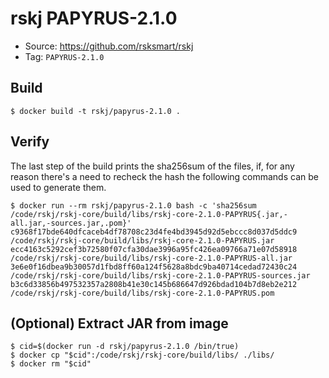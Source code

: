 # rskj PAPYRUS-2.1.0

* Source: https://github.com/rsksmart/rskj
* Tag: `PAPYRUS-2.1.0`

## Build

```
$ docker build -t rskj/papyrus-2.1.0 .
```

## Verify

The last step of the build prints the sha256sum of the files, if, for any reason there's a need to recheck the hash the following commands can be used to generate them.

```
$ docker run --rm rskj/papyrus-2.1.0 bash -c 'sha256sum /code/rskj/rskj-core/build/libs/rskj-core-2.1.0-PAPYRUS{.jar,-all.jar,-sources.jar,.pom}'
c9368f17bde640dfcaceb4df78708c23d4fe4bd3945d92d5ebccc8d037d5ddc9  /code/rskj/rskj-core/build/libs/rskj-core-2.1.0-PAPYRUS.jar
ecc4163c5292cef3b72580f07cfa30dae3996a95fc426ea09766a71e07d58918  /code/rskj/rskj-core/build/libs/rskj-core-2.1.0-PAPYRUS-all.jar
3e6e0f16dbea9b30057d1fbd8ff60a124f5628a8bdc9ba40714cedad72430c24  /code/rskj/rskj-core/build/libs/rskj-core-2.1.0-PAPYRUS-sources.jar
b3c6d33856b497532357a2808b41e30c145b686647d926bdad104b7d8eb2e212  /code/rskj/rskj-core/build/libs/rskj-core-2.1.0-PAPYRUS.pom
```

## (Optional) Extract JAR from image

```
$ cid=$(docker run -d rskj/papyrus-2.1.0 /bin/true)
$ docker cp "$cid":/code/rskj/rskj-core/build/libs/ ./libs/
$ docker rm "$cid"
```
